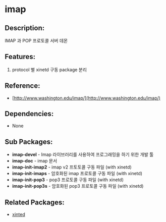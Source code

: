 # imap

## Description:

IMAP 과 POP 프로토콜 서버 데몬

## Features:

1. protocol 별 xinetd 구동 package 분리

## Reference:

* [http://www.washington.edu/imap/](http://www.washington.edu/imap/)

## Dependencies:

* None

## Sub Packages:

* **imap-devel** - Imap 라이브러리를 사용하여 프로그래밍을 하기 위한 개발 툴
* **imap-doc** - imap 문서
* **imap-init-imap2** - imap v2 프토토콜 구동 파일 \(with xinetd\)
* **imap-init-imaps** - 암호화된 imap 프로토콜 구동 파일 \(with xinetd\)
* **imap-init-pop3** - pop3 프로토콜 구동 파일 \(with xinetd\)
* **imap-init-pop3s** - 암호화된 pop3 프로토콜 구동 파일 \(with xinetd\)

## Related Packages:

* [xinted](../annyung3-base-packages/pkg-base-xinetd.md)

